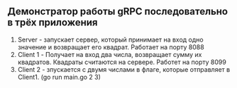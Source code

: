 ## Демонстратор работы gRPC последовательно в трёх приложения

1. Server - запускает сервер, который принимает на вход одно значение и возвращает его квадрат. Работает на порту 8088
2. Client 1 - Получает на вход два числа, возвращает сумму их квадратов. Квадраты считаются на сервере. Работет на порту 8099
3. Client 2 - зпускается с двумя числами в флаге, которые отправляет в Client1. (go run main.go 2 3)



